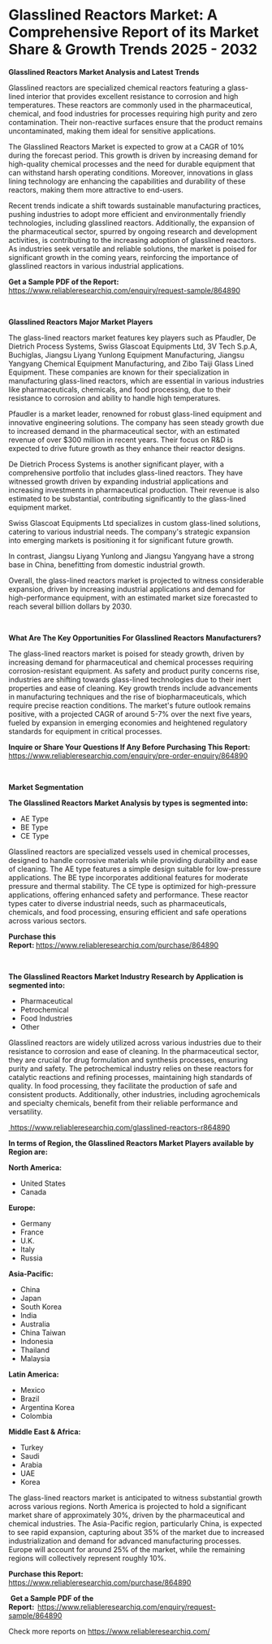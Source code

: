 <p><h1>Glasslined Reactors Market: A Comprehensive Report of its Market Share & Growth Trends 2025 - 2032</h1></p><p><strong>Glasslined Reactors Market Analysis and Latest Trends</strong></p>
<p><p>Glasslined reactors are specialized chemical reactors featuring a glass-lined interior that provides excellent resistance to corrosion and high temperatures. These reactors are commonly used in the pharmaceutical, chemical, and food industries for processes requiring high purity and zero contamination. Their non-reactive surfaces ensure that the product remains uncontaminated, making them ideal for sensitive applications.</p><p>The Glasslined Reactors Market is expected to grow at a CAGR of 10% during the forecast period. This growth is driven by increasing demand for high-quality chemical processes and the need for durable equipment that can withstand harsh operating conditions. Moreover, innovations in glass lining technology are enhancing the capabilities and durability of these reactors, making them more attractive to end-users.</p><p>Recent trends indicate a shift towards sustainable manufacturing practices, pushing industries to adopt more efficient and environmentally friendly technologies, including glasslined reactors. Additionally, the expansion of the pharmaceutical sector, spurred by ongoing research and development activities, is contributing to the increasing adoption of glasslined reactors. As industries seek versatile and reliable solutions, the market is poised for significant growth in the coming years, reinforcing the importance of glasslined reactors in various industrial applications.</p></p>
<p><strong>Get a Sample PDF of the Report:&nbsp;</strong> <a href="https://www.reliableresearchiq.com/enquiry/request-sample/864890?utm_campaign=2752&utm_medium=2&utm_source=Github&utm_content=ia&utm_term=10042025&utm_id=glasslined-reactors">https://www.reliableresearchiq.com/enquiry/request-sample/864890</a></p>
<p>&nbsp;</p>
<p><strong>Glasslined Reactors Major Market Players</strong></p>
<p><p>The glass-lined reactors market features key players such as Pfaudler, De Dietrich Process Systems, Swiss Glascoat Equipments Ltd, 3V Tech S.p.A, Buchiglas, Jiangsu Liyang Yunlong Equipment Manufacturing, Jiangsu Yangyang Chemical Equipment Manufacturing, and Zibo Taiji Glass Lined Equipment. These companies are known for their specialization in manufacturing glass-lined reactors, which are essential in various industries like pharmaceuticals, chemicals, and food processing, due to their resistance to corrosion and ability to handle high temperatures.</p><p>Pfaudler is a market leader, renowned for robust glass-lined equipment and innovative engineering solutions. The company has seen steady growth due to increased demand in the pharmaceutical sector, with an estimated revenue of over $300 million in recent years. Their focus on R&D is expected to drive future growth as they enhance their reactor designs.</p><p>De Dietrich Process Systems is another significant player, with a comprehensive portfolio that includes glass-lined reactors. They have witnessed growth driven by expanding industrial applications and increasing investments in pharmaceutical production. Their revenue is also estimated to be substantial, contributing significantly to the glass-lined equipment market.</p><p>Swiss Glascoat Equipments Ltd specializes in custom glass-lined solutions, catering to various industrial needs. The company's strategic expansion into emerging markets is positioning it for significant future growth. </p><p>In contrast, Jiangsu Liyang Yunlong and Jiangsu Yangyang have a strong base in China, benefitting from domestic industrial growth.</p><p>Overall, the glass-lined reactors market is projected to witness considerable expansion, driven by increasing industrial applications and demand for high-performance equipment, with an estimated market size forecasted to reach several billion dollars by 2030.</p></p>
<p>&nbsp;</p>
<p><strong>What Are The Key Opportunities For Glasslined Reactors Manufacturers?</strong></p>
<p><p>The glass-lined reactors market is poised for steady growth, driven by increasing demand for pharmaceutical and chemical processes requiring corrosion-resistant equipment. As safety and product purity concerns rise, industries are shifting towards glass-lined technologies due to their inert properties and ease of cleaning. Key growth trends include advancements in manufacturing techniques and the rise of biopharmaceuticals, which require precise reaction conditions. The market's future outlook remains positive, with a projected CAGR of around 5-7% over the next five years, fueled by expansion in emerging economies and heightened regulatory standards for equipment in critical processes.</p></p>
<p><strong>Inquire or Share Your Questions If Any Before Purchasing This Report:</strong> <a href="https://www.reliableresearchiq.com/enquiry/pre-order-enquiry/864890?utm_campaign=2752&utm_medium=2&utm_source=Github&utm_content=ia&utm_term=10042025&utm_id=glasslined-reactors">https://www.reliableresearchiq.com/enquiry/pre-order-enquiry/864890</a></p>
<p>&nbsp;</p>
<p><strong>Market Segmentation</strong></p>
<p><strong>The Glasslined Reactors Market Analysis by types is segmented into:</strong></p>
<p><ul><li>AE Type</li><li>BE Type</li><li>CE Type</li></ul></p>
<p><p>Glasslined reactors are specialized vessels used in chemical processes, designed to handle corrosive materials while providing durability and ease of cleaning. The AE type features a simple design suitable for low-pressure applications. The BE type incorporates additional features for moderate pressure and thermal stability. The CE type is optimized for high-pressure applications, offering enhanced safety and performance. These reactor types cater to diverse industrial needs, such as pharmaceuticals, chemicals, and food processing, ensuring efficient and safe operations across various sectors.</p></p>
<p><strong>Purchase this Report:&nbsp;</strong><a href="https://www.reliableresearchiq.com/purchase/864890?utm_campaign=2752&utm_medium=2&utm_source=Github&utm_content=ia&utm_term=10042025&utm_id=glasslined-reactors">https://www.reliableresearchiq.com/purchase/864890</a></p>
<p>&nbsp;</p>
<p><strong>The Glasslined Reactors Market Industry Research by Application is segmented into:</strong></p>
<p><ul><li>Pharmaceutical</li><li>Petrochemical</li><li>Food Industries</li><li>Other</li></ul></p>
<p><p>Glasslined reactors are widely utilized across various industries due to their resistance to corrosion and ease of cleaning. In the pharmaceutical sector, they are crucial for drug formulation and synthesis processes, ensuring purity and safety. The petrochemical industry relies on these reactors for catalytic reactions and refining processes, maintaining high standards of quality. In food processing, they facilitate the production of safe and consistent products. Additionally, other industries, including agrochemicals and specialty chemicals, benefit from their reliable performance and versatility.</p></p>
<p><a href="https://www.reliableresearchiq.com/glasslined-reactors-r864890?utm_campaign=2752&utm_medium=2&utm_source=Github&utm_content=ia&utm_term=10042025&utm_id=glasslined-reactors">&nbsp;https://www.reliableresearchiq.com/glasslined-reactors-r864890</a></p>
<p><strong>In terms of Region, the Glasslined Reactors Market Players available by Region are:</strong></p>
<p>
    <p> <strong> North America: </strong>
        <ul>
            <li>United States</li>
            <li>Canada</li>
        </ul>
        </p> 
    <p> <strong> Europe: </strong>
        <ul>
            <li>Germany</li>
            <li>France</li>
            <li>U.K.</li>
            <li>Italy</li>
            <li>Russia</li>
        </ul>
        </p> 
    <p> <strong> Asia-Pacific: </strong>
        <ul>
            <li>China</li>
            <li>Japan</li>
            <li>South Korea</li>
            <li>India</li>
            <li>Australia</li>
            <li>China Taiwan</li>
            <li>Indonesia</li>
            <li>Thailand</li>
            <li>Malaysia</li>
        </ul>
        </p> 
    <p> <strong> Latin America: </strong>
        <ul>
            <li>Mexico</li>
            <li>Brazil</li>
            <li>Argentina Korea</li>
            <li>Colombia</li>
        </ul>
        </p> 
    <p> <strong> Middle East & Africa: </strong>
        <ul>
            <li>Turkey</li>
            <li>Saudi</li>
            <li>Arabia</li>
            <li>UAE</li>
            <li>Korea</li>
        </ul>
    </p>
    </p>
<p><p>The glass-lined reactors market is anticipated to witness substantial growth across various regions. North America is projected to hold a significant market share of approximately 30%, driven by the pharmaceutical and chemical industries. The Asia-Pacific region, particularly China, is expected to see rapid expansion, capturing about 35% of the market due to increased industrialization and demand for advanced manufacturing processes. Europe will account for around 25% of the market, while the remaining regions will collectively represent roughly 10%.</p></p>
<p><strong>Purchase this Report: </strong><a href="https://www.reliableresearchiq.com/purchase/864890?utm_campaign=2752&utm_medium=2&utm_source=Github&utm_content=ia&utm_term=10042025&utm_id=glasslined-reactors">https://www.reliableresearchiq.com/purchase/864890</a></p>
<p>&nbsp;<strong>Get a Sample PDF of the Report:&nbsp;&nbsp;</strong><a href="https://www.reliableresearchiq.com/enquiry/request-sample/864890?utm_campaign=2752&utm_medium=2&utm_source=Github&utm_content=ia&utm_term=10042025&utm_id=glasslined-reactors">https://www.reliableresearchiq.com/enquiry/request-sample/864890</a></p>
<p><strong></strong></p>
<p>Check more reports on <a href="https://www.reliableresearchiq.com/?utm_campaign=2752&utm_medium=2&utm_source=Github&utm_content=ia&utm_term=10042025&utm_id=glasslined-reactors">https://www.reliableresearchiq.com/</a></p>